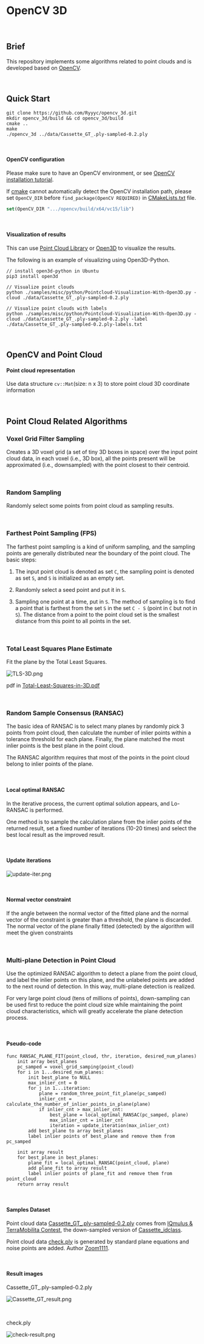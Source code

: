 # OpenCV 3D

<br>

## Brief

This repository implements some algorithms related to point clouds and is developed based on [OpenCV](https://github.com/opencv/opencv).

<br>

## Quick Start

```shell
git clone https://github.com/Ryyyc/opencv_3d.git
mkdir opencv_3d/build && cd opencv_3d/build
cmake ..
make
./opencv_3d ../data/Cassette_GT_.ply-sampled-0.2.ply
```

<br>

#### OpenCV configuration

Please make sure to have an OpenCV environment, or see [OpenCV installation tutorial](https://docs.opencv.org/4.5.1/df/d65/tutorial_table_of_content_introduction.html).

If [cmake](https://cmake.org/) cannot automatically detect the OpenCV installation path, please set `OpenCV_DIR` before `find_package(OpenCV REQUIRED)` in [CMakeLists.txt](./CMakeLists.txt) file.

```cmake
set(OpenCV_DIR ".../opencv/build/x64/vc15/lib")
```

<br>

#### Visualization of results

This can use [Point Cloud Library](https://pointclouds.org/) or [Open3D](http://www.open3d.org/) to visualize the results.

The following is an example of visualizing using Open3D-Python.

```shell
// install open3d-python in Ubuntu
pip3 install open3d

// Visualize point clouds
python ./samples/misc/python/Pointcloud-Visualization-With-Open3D.py -cloud ./data/Cassette_GT_.ply-sampled-0.2.ply 

// Visualize point clouds with labels
python ./samples/misc/python/Pointcloud-Visualization-With-Open3D.py -cloud ./data/Cassette_GT_.ply-sampled-0.2.ply -label ./data/Cassette_GT_.ply-sampled-0.2.ply-labels.txt
```

<br>

## OpenCV and Point Cloud

#### Point cloud representation

Use data structure `cv::Mat`(size: n x 3) to store point cloud 3D coordinate information

<br>

## Point Cloud Related Algorithms


### Voxel Grid Filter Sampling

Creates a 3D voxel grid (a set of tiny 3D boxes in space) over the input point cloud data, in each voxel (i.e., 3D box), all the points present will be approximated (i.e., downsampled) with the point closest to their centroid.

<br>

### Random Sampling

Randomly select some points from point cloud as sampling results.

<br>

### Farthest Point Sampling (FPS)

The farthest point sampling is a kind of uniform sampling, and the sampling points are generally distributed near the boundary of the point cloud. The basic steps:

1. The input point cloud is denoted as set `C`, the sampling point is denoted as set `S`, and `S` is initialized as an empty set.

2. Randomly select a seed point and put it in `S`.

3. Sampling one point at a time, put in `S`. The method of sampling is to find a point that is farthest from the set `S` in the set `C - S` (point in `C` but not in `S`). The distance from a point to the point cloud set is the smallest distance from this point to all points in the set.

<br>

### Total Least Squares Plane Estimate

Fit the plane by the Total Least Squares.

![TLS-3D.png](doc/image/TLS-3D.png)

pdf in [Total-Least-Squares-in-3D.pdf](./doc/Total-Least-Squares-in-3D.pdf)

<br>

### Random Sample Consensus (RANSAC)

The basic idea of RANSAC is to select many planes by randomly pick 3 points from point cloud, then calculate the number of inlier points within a tolerance threshold for each plane. Finally, the plane matched the most inlier points is the best plane in the point cloud.

The RANSAC algorithm requires that most of the points in the point cloud belong to inlier points of the plane.

<br>

#### Local optimal RANSAC

In the iterative process, the current optimal solution appears, and Lo-RANSAC is performed. 

One method is to sample the calculation plane from the inlier points of the returned result, set a fixed number of iterations (10-20 times) and select the best local result as the improved result.

<br>

#### Update iterations

![update-iter.png](doc/image/update-iter.png)

<br>

#### Normal vector constraint

If the angle between the normal vector of the fitted plane and the normal vector of the constraint is greater than a threshold, the plane is discarded. The normal vector of the plane finally fitted (detected) by the algorithm will meet the given constraints

<br>

### Multi-plane Detection in Point Cloud

Use the optimized RANSAC algorithm to detect a plane from the point cloud, and label the inlier points on this plane, and the unlabeled points are added to the next round of detection. In this way, multi-plane detection is realized.

For very large point cloud (tens of millions of points), down-sampling can be used first to reduce the point cloud size while maintaining the point cloud characteristics, which will greatly accelerate the plane detection process.

<br>

#### Pseudo-code

```
func RANSAC_PLANE_FIT(point_cloud, thr, iteration, desired_num_planes)
    init array best_planes
    pc_samped = voxel_grid_samping(point_cloud)
    for i in 1...desired_num_planes:
        init best_plane to NULL
        max_inlier_cnt = 0
        for j in 1...iteration:
            plane = random_three_point_fit_plane(pc_samped)
            inlier_cnt = calculate_the_number_of_inlier_points_in_plane(plane)
            if inlier_cnt > max_inlier_cnt:
                best_plane = local_optimal_RANSAC(pc_samped, plane)
                max_inlier_cnt = inlier_cnt
                iteration = update_iteration(max_inlier_cnt)
        add best_plane to array best_planes
        label inlier points of best_plane and remove them from pc_samped

    init array result
    for best_plane in best_planes:
        plane_fit = local_optimal_RANSAC(point_cloud, plane)
        add plane_fit to array result
        label inlier points of plane_fit and remove them from point_cloud
    return array result
```

<br>

#### Samples Dataset

Point cloud data [Cassette_GT_.ply-sampled-0.2.ply](./data/Cassette_GT_.ply-sampled-0.2.ply) comes from [IQmulus & TerraMobilita Contest](http://data.ign.fr/benchmarks/UrbanAnalysis), the down-sampled version of [Cassette_idclass](http://data.ign.fr/benchmarks/UrbanAnalysis/download/Cassette_idclass.zip).

Point cloud data [check.ply](./data/check.ply) is generated by standard plane equations and noise points are added. Author [Zoom1111](https://github.com/Zoom1111).

<br>

#### Result images

Cassette_GT_.ply-sampled-0.2.ply

![Cassette_GT_result.png](doc/image/Cassette_GT-result.png)

<br>

check.ply

![check-result.png](doc/image/check-result.png)
